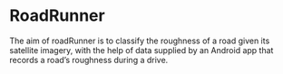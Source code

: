 # RoadRunner

The aim of roadRunner is to classify the roughness of a road given its satellite imagery, with the help of data supplied by an Android app that records a road’s roughness during a drive. 
